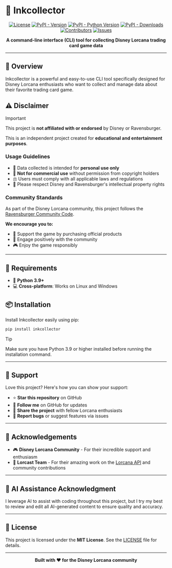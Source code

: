 # 🎴 Inkcollector

<div align="center">

[![License](https://img.shields.io/github/license/bertcafecito/inkcollector)](https://github.com/bertcafecito/inkcollector/blob/main/LICENSE)
[![PyPI - Version](https://img.shields.io/pypi/v/inkcollector)](https://pypi.org/pypi/inkcollector)
[![PyPI - Python Version](https://img.shields.io/pypi/pyversions/inkcollector)](https://pypi.org/pypi/inkcollector)
[![PyPI - Downloads](https://img.shields.io/pypi/dm/inkcollector)](https://pypi.org/pypi/inkcollector)
[![Contributors](https://img.shields.io/github/contributors/bertcafecito/inkcollector)](https://github.com/bertcafecito/inkcollector/graphs/contributors)
[![Issues](https://img.shields.io/github/issues/bertcafecito/inkcollector)](https://github.com/bertcafecito/inkcollector/issues)

**A command-line interface (CLI) tool for collecting Disney Lorcana trading card game data**

</div>

---

## 📖 Overview

Inkcollector is a powerful and easy-to-use CLI tool specifically designed for Disney Lorcana enthusiasts who want to collect and manage data about their favorite trading card game.

## ⚠️ Disclaimer

> [!IMPORTANT]
> This project is **not affiliated with or endorsed** by Disney or Ravensburger.

This is an independent project created for **educational and entertainment purposes**. 

### Usage Guidelines
- 📝 Data collected is intended for **personal use only**
- 🚫 **Not for commercial use** without permission from copyright holders
- ⚖️ Users must comply with all applicable laws and regulations
- 🎯 Please respect Disney and Ravensburger's intellectual property rights

### Community Standards
As part of the Disney Lorcana community, this project follows the [Ravensburger Community Code](https://cdn.ravensburger.com/lorcana/community-code-en). 

**We encourage you to:**
- 🛒 Support the game by purchasing official products
- 🤝 Engage positively with the community
- 🎮 Enjoy the game responsibly

---

## 🔧 Requirements

- 🐍 **Python 3.9+**
- 💻 **Cross-platform**: Works on Linux and Windows

## 📦 Installation

Install Inkcollector easily using pip:

```bash
pip install inkcollector
```

> [!TIP]
> Make sure you have Python 3.9 or higher installed before running the installation command.

---

## 💖 Support

Love this project? Here's how you can show your support:

- ⭐ **Star this repository** on GitHub
- 👥 **Follow me** on GitHub for updates
- 📢 **Share the project** with fellow Lorcana enthusiasts
- 🐛 **Report bugs** or suggest features via issues

---

## 🙏 Acknowledgements

- 🎮 **Disney Lorcana Community** - For their incredible support and enthusiasm
- 🔗 **Lorcast Team** - For their amazing work on the [Lorcana API](https://lorcast.com/docs/api) and community contributions

---

## 🤖 AI Assistance Acknowledgment

I leverage AI to assist with coding throughout this project, but I try my best to review and edit all AI-generated content to ensure quality and accuracy.

---

## 📄 License

This project is licensed under the **MIT License**. See the [LICENSE](LICENSE) file for details.

<div align="center">

---

**Built with ❤️ for the Disney Lorcana community**

</div>
